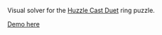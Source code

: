 Visual solver for the [Huzzle Cast Duet](https://www.huzzle.eu/product/huzzle-cast-duet/) ring puzzle.

[Demo here](https://jakzo.github.io/RingPuzzleSolver/)
